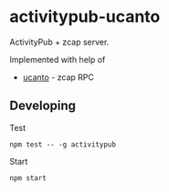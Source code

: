 # activitypub-ucanto

ActivityPub + zcap server.

Implemented with help of
* [ucanto](https://github.com/web3-storage/ucanto/) - zcap RPC

## Developing

Test

```
npm test -- -g activitypub
```

Start

```
npm start
```
